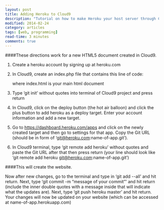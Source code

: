 ```yaml
---
layout: post
title: Adding Heroku to Cloud9
description: "Tutorial on how to make Heroku your host server through Cloud9."
modified: 2014-02-24
category: articles
tags: [web, programming]
read-time: 3 minutes
comments: true  
---
```


####These directions work for a new HTML5 document created in Cloud9.

1. Create a heroku account by signing up at heroku.com

2. In Cloud9, create an index.php file that contains this line of code:
	<?php include_once("index.html"); ?>
   where index.html is your main html document

3. Type ‘git init’ without quotes into terminal of Cloud9 project and press return

4. In Cloud9, click on the deploy button (the hot air balloon) and click the plus button to add heroku as a deploy target. Enter your account information and add a new target.

5. Go to https://dashboard.heroku.com/apps and click on the newly created target and then go to settings for that app. Copy the Git URL (should be in form of ‘git@heroku.com:name-of-app.git’).

6. In Cloud9 terminal, type ‘git remote add heroku’ without quotes and paste the Git URL after that then press return (your line should look like ‘git remote add heroku git@heroku.com:name-of-app.git’)

####This will create the website. 

Now after new changes, go to the terminal and type in ‘git add --all’ and hit return. Next, type ‘git commit -m “message of your commit”’ and hit return (include the inner double quotes with a message inside that will indicate what the updates are). Next, type ‘git push heroku master’ and hit return. Your changes will now be updated on your website (which can be accessed at name-of-app.herokuapp.com)